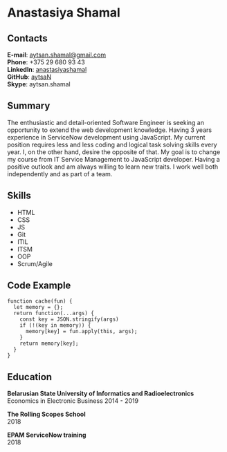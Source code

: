 # Anastasiya Shamal

## Contacts
**E-mail**: aytsan.shamal@gmail.com  
**Phone**: +375 29 680 93 43  
**LinkedIn**: [anastasiyashamal](https://www.linkedin.com/in/anastasiyashamal/)  
**GitHub**: [aytsaN](https://github.com/aytsaN)  
**Skype**: aytsan.shamal  

## Summary
The enthusiastic and detail-oriented Software Engineer is seeking an opportunity to extend the web development knowledge. Having 3 years experience in ServiceNow development using JavaScript. My current position requires less and less coding and logical task solving skills every year. I, on the other hand, desire the opposite of that. My goal is to change my course from IT Service Management to JavaScript developer. Having a positive outlook and am always willing to learn new traits. I work well both independently and as part of a team.

## Skills
- HTML
- CSS
- JS
- Git
- ITIL
- ITSM
- OOP
- Scrum/Agile

## Code Example
```
function cache(fun) {
  let memory = {};
  return function(...args) {
    const key = JSON.stringify(args)
    if (!(key in memory)) {
      memory[key] = fun.apply(this, args);
    }
    return memory[key];
  }
}
```

## Education
**Belarusian State University of Informatics and Radioelectronics**  
Economics in Electronic Business
2014 - 2019

**The Rolling Scopes School**  
2018

**EPAM ServiceNow training**  
2018